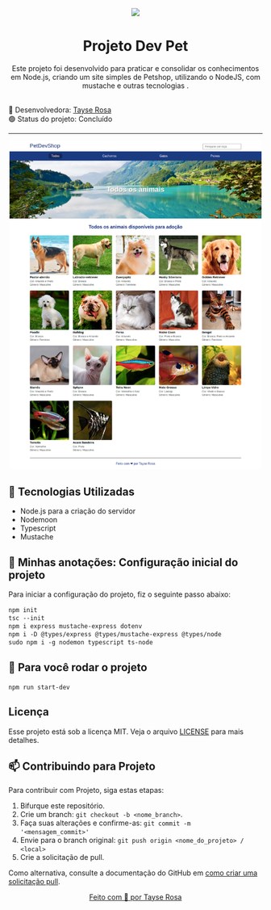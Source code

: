 <p align="center">
  <img src="https://brandslogos.com/wp-content/uploads/images/large/nodejs-logo.png" width="160">
</p>
<h1 align="center"> Projeto Dev Pet </h1>

<p align="center">Este projeto foi desenvolvido para praticar e consolidar os conhecimentos em Node.js, criando um site simples de Petshop, utilizando o NodeJS, com mustache e outras tecnologias  .</p>

<br>
🚀 Desenvolvedora:
<a href="https://www.tayserosa.com">
Tayse Rosa
</a>
<br>
🟢 Status do projeto: Concluído

---
<p align="center">
  <img src="readme_image.png" width="500">
</p>


## 🚀 Tecnologias Utilizadas
<ul>
    <li>Node.js para a criação do servidor</li>
    <li>Nodemoon</li>
    <li>Typescript</li>
    <li>Mustache</li>
</ul>

## 🚀 Minhas anotações: Configuração inicial do projeto
<p>Para iniciar a configuração do projeto, fiz o seguinte passo abaixo:</p>

```
npm init
tsc --init
npm i express mustache-express dotenv
npm i -D @types/express @types/mustache-express @types/node 
sudo npm i -g nodemon typescript ts-node

```

## 🚀 Para você rodar o projeto
```npm run start-dev```


## Licença
Esse projeto está sob a licença MIT. Veja o arquivo [LICENSE](LICENSE.md) para mais detalhes.


## 📫 Contribuindo para Projeto

Para contribuir com Projeto, siga estas etapas:

1. Bifurque este repositório.
2. Crie um branch: `git checkout -b <nome_branch>`.
3. Faça suas alterações e confirme-as: `git commit -m '<mensagem_commit>'`
4. Envie para o branch original: `git push origin <nome_do_projeto> / <local>`
5. Crie a solicitação de pull.

Como alternativa, consulte a documentação do GitHub em [como criar uma solicitação pull](https://help.github.com/en/github/collaborating-with-issues-and-pull-requests/creating-a-pull-request).


<a href="https://www.tayserosa.com">
<p align="center">Feito com 💜 por Tayse Rosa</p>
</a>